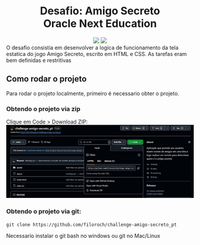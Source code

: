 <div align="center">
  <h1 style="border-bottom: 1px solid white"><strong>Desafio</strong>: Amigo Secreto <br>Oracle Next Education </h1> 
  <img src="https://img.shields.io/github/last-commit/filoroch/challenge-amigo-secreto_pt" />
  <img src="https://img.shields.io/github/created-at/filoroch/challenge-amigo-secreto_pt" />
</div>
O desafio consistia em desenvolver a logica de funcionamento da tela estatica do jogo Amigo Secreto, escrito em HTML e CSS. As tarefas eram bem definidas e restritivas


## Como rodar o projeto
Para rodar o projeto localmente, primeiro é necessario obter o projeto.

### Obtendo o projeto via zip
Clique em Code > Download ZIP:
![print_github_1](assets/image-1.png)
### Obtendo o projeto via git:
```
git clone https://github.com/filoroch/challenge-amigo-secreto_pt
```
Necessario instalar o git bash no windows ou git no Mac/Linux


